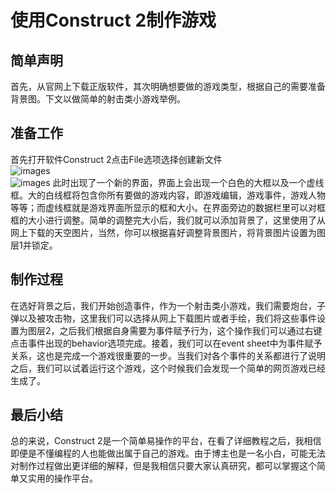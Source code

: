 # 使用Construct 2制作游戏
## 简单声明
首先，从官网上下载正版软件，其次明确想要做的游戏类型，根据自己的需要准备背景图。下文以做简单的射击类小游戏举例。
## 准备工作
首先打开软件Construct 2点击File选项选择创建新文件  
![images](https://www.scirra.com/images/articles/filenew.png)  
![images](https://www.scirra.com/images/articles/insertobject.png)
此时出现了一个新的界面，界面上会出现一个白色的大框以及一个虚线框。大的白线框将包含你所有要做的游戏内容，即游戏编辑，游戏事件，游戏人物等等；而虚线框就是游戏界面所显示的框和大小。在界面旁边的数据栏里可以对框框的大小进行调整。简单的调整完大小后，我们就可以添加背景了，这里使用了从网上下载的天空图片，当然，你可以根据喜好调整背景图片，将背景图片设置为图层1并锁定。
## 制作过程
在选好背景之后，我们开始创造事件，作为一个射击类小游戏，我们需要炮台，子弹以及被攻击物，这里我们可以选择从网上下载图片或者手绘，我们将这些事件设置为图层2，之后我们根据自身需要为事件赋予行为，这个操作我们可以通过右键点击事件出现的behavior选项完成。接着，我们可以在event sheet中为事件赋予关系，这也是完成一个游戏很重要的一步。当我们对各个事件的关系都进行了说明之后，我们可以试着运行这个游戏，这个时候我们会发现一个简单的网页游戏已经生成了。
## 最后小结
总的来说，Construct 2是一个简单易操作的平台，在看了详细教程之后，我相信即便是不懂编程的人也能做出属于自己的游戏。由于博主也是一名小白，可能无法对制作过程做出更详细的解释，但是我相信只要大家认真研究，都可以掌握这个简单又实用的操作平台。
